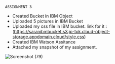                                                                           ASSIGNMENT 3
                                                                              
- Created Bucket in IBM Object
- Uploaded 5 pictures in IBM Bucket
- Uploaded my css file in IBM bucket. link for it :
    (https://saranibmbucket.s3.jp-tok.cloud-object-storage.appdomain.cloud/style.css)
- Created IBM Watson Assitance
- Attached my snapshot of my assignment.

![Screenshot (79)](https://user-images.githubusercontent.com/74060197/196860134-8cf2289f-f6dc-41be-b003-bf3a242c41e6.png)
